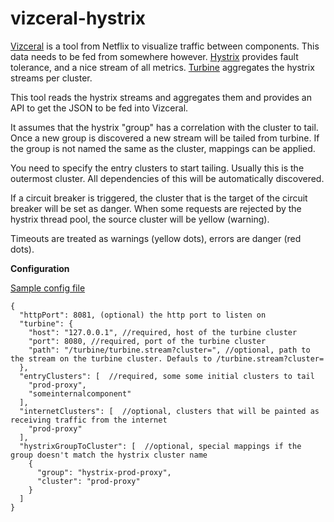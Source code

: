# vizceral-hystrix

[Vizceral](https://github.com/Netflix/vizceral) is a tool from Netflix to visualize traffic between components.
This data needs to be fed from somewhere however. 
[Hystrix](https://github.com/Netflix/Hystrix) provides fault tolerance, and a nice stream of all metrics.
[Turbine](https://github.com/Netflix/Turbine) aggregates the hystrix streams per cluster.

This tool reads the hystrix streams and aggregates them and provides an API to get the JSON to be fed into Vizceral.

It assumes that the hystrix "group" has a correlation with the cluster to tail.
Once a new group is discovered a new stream will be tailed from turbine.
If the group is not named the same as the cluster, mappings can be applied.

You need to specify the entry clusters to start tailing. 
Usually this is the outermost cluster. All dependencies of this will be automatically discovered.

If a circuit breaker is triggered, the cluster that is the target of the circuit breaker will be set as danger.
When some requests are rejected by the hystrix thread pool, the source cluster will be yellow (warning). 

Timeouts are treated as warnings (yellow dots), errors are danger (red dots).

**Configuration**

[Sample config file](/config.json)

```
{
  "httpPort": 8081, (optional) the http port to listen on
  "turbine": {
    "host": "127.0.0.1", //required, host of the turbine cluster
    "port": 8080, //required, port of the turbine cluster
    "path": "/turbine/turbine.stream?cluster=", //optional, path to the stream on the turbine cluster. Defauls to /turbine.stream?cluster=
  },
  "entryClusters": [  //required, some some initial clusters to tail
    "prod-proxy",
    "someinternalcomponent"
  ],
  "internetClusters": [  //optional, clusters that will be painted as receiving traffic from the internet
    "prod-proxy"
  ],
  "hystrixGroupToCluster": [  //optional, special mappings if the group doesn't match the hystrix cluster name
    {
      "group": "hystrix-prod-proxy",
      "cluster": "prod-proxy"
    }
  ]
}
```


